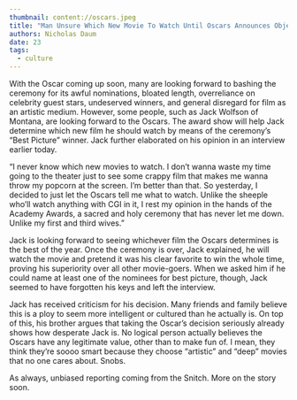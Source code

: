 ```yaml
---
thumbnail: content://oscars.jpeg
title: "Man Unsure Which New Movie To Watch Until Oscars Announces Objectively Best Film Of Year"
authors: Nicholas Daum
date: 23
tags:
  - culture
---
```


With the Oscar coming up soon, many are looking forward to bashing the ceremony for its awful nominations, bloated length, overreliance on celebrity guest stars, undeserved winners, and general disregard for film as an artistic medium. However, some people, such as Jack Wolfson of Montana, are looking forward to the Oscars. The award show will help Jack determine which new film he should watch by means of the ceremony’s “Best Picture” winner. Jack further elaborated on his opinion in an interview earlier today. 

“I never know which new movies to watch. I don’t wanna waste my time going to the theater just to see some crappy film that makes me wanna throw my popcorn at the screen. I’m better than that. So yesterday, I decided to just let the Oscars tell me what to watch. Unlike the sheeple who’ll watch anything with CGI in it, I rest my opinion in the hands of the Academy Awards, a sacred and holy ceremony that has never let me down. Unlike my first and third wives.”

Jack is looking forward to seeing whichever film the Oscars determines is the best of the year. Once the ceremony is over, Jack explained, he will watch the movie and pretend it was his clear favorite to win the whole time, proving his superiority over all other movie-goers. When we asked him if he could name at least one of the nominees for best picture, though, Jack seemed to have forgotten his keys and left the interview.

Jack has received criticism for his decision. Many friends and family believe this is a ploy to seem more intelligent or cultured than he actually is. On top of this, his brother argues that taking the Oscar’s decision seriously already shows how desperate Jack is. No logical person actually believes the Oscars have any legitimate value, other than to make fun of. I mean, they think they’re soooo smart because they choose “artistic” and “deep” movies that no one cares about. Snobs.

As always, unbiased reporting coming from the Snitch. More on the story soon.